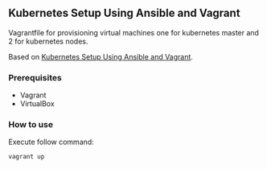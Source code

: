 ## Kubernetes Setup Using Ansible and Vagrant

Vagrantfile for provisioning virtual machines one for kubernetes master and 2 for kubernetes nodes.

Based on [Kubernetes Setup Using Ansible and Vagrant](https://kubernetes.io/blog/2019/03/15/kubernetes-setup-using-ansible-and-vagrant/ "Kubernetes.io blog").

### Prerequisites

* Vagrant
* VirtualBox

### How to use

Execute follow command:

```bash
vagrant up
```